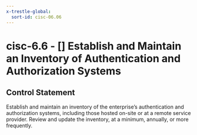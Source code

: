 ```yaml
---
x-trestle-global:
  sort-id: cisc-06.06
---
```


# cisc-6.6 - \[\] Establish and Maintain an Inventory of Authentication and Authorization Systems

## Control Statement

Establish and maintain an inventory of the enterprise’s authentication and authorization systems, including those hosted on-site or at a remote service provider. Review and update the inventory, at a minimum, annually, or more frequently.
